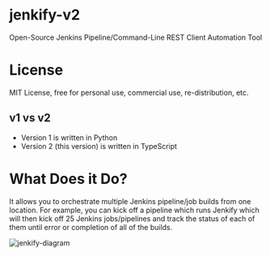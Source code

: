 # jenkify-v2
Open-Source Jenkins Pipeline/Command-Line REST Client Automation Tool

# License
MIT License, free for personal use, commercial use, re-distribution, etc.

## v1 vs v2
* Version 1 is written in Python
* Version 2 (this version) is written in TypeScript

# What Does it Do?
It allows you to orchestrate multiple Jenkins pipeline/job builds from one location. For example, you can kick off a pipeline which runs Jenkify which will then kick off 25 Jenkins jobs/pipelines and track the status of each of them until error or completion of all of the builds.

![jenkify-diagram](https://github.com/user-attachments/assets/4f26a447-ce08-483a-89ac-7a45dcd279dc)
